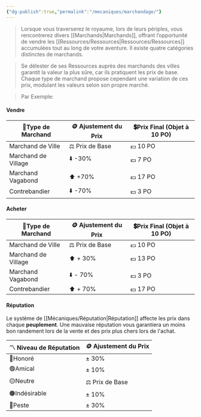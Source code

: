 ```yaml
---
{"dg-publish":true,"permalink":"/mecaniques/marchandage/"}
---
```



> Lorsque vous traverserez le royaume, lors de leurs périples, vous rencontrerez divers [[Marchands\|Marchands]], offrant l’opportunité de vendre les [[Ressources/Ressources\|Ressources/Ressources]] accumulées tout au long de votre aventure. Il existe quatre catégories distinctes de marchands.

> Se délester de ses Ressources auprès des marchands des villes garantit la valeur la plus sûre, car ils pratiquent les prix de base. Chaque type de marchand propose cependant une variation de ces prix, modulant les valeurs selon son propre marché.

> Par Exemple:

#### **Vendre**
| 🧺Type de Marchand  | 🪙 Ajustement du Prix | 💲Prix Final (Objet à 10 PO) |
| ------------------- | --------------------- | ---------------------------- |
| Marchand de Ville   | ⚖️ Prix de Base       | 💵 10 PO                     |
| Marchand de Village | ⬇️ -30%               | 💵 7 PO                      |
| Marchand Vagabond   | ⬆️ +70%               | 💵 17 PO                     |
| Contrebandier       | ⬇️ -70%               | 💵 3 PO                      |

#### **Acheter**
| 🧺Type de Marchand  | 🪙 Ajustement du Prix | 💲Prix Final (Objet à 10 PO) |
| ------------------- | --------------------- | ---------------------------- |
| Marchand de Ville   | ⚖️ Prix de Base       | 💵 10 PO                     |
| Marchand de Village | ⬆️ + 30%              | 💵 13 PO                     |
| Marchand Vagabond   | ⬇️ - 70%              | 💵 3 PO                      |
| Contrebandier       | ⬆️ + 70%              | 💵 17 PO                     |

#### Réputation

Le système de [[Mécaniques/Réputation\|Réputation]] affecte les prix dans chaque **peuplement**.
Une mauvaise réputation vous garantiera un moins bon randement lors de la vente et des prix plus chers lors de l'achat.

| 〽️ Niveau de Réputation | 🪙 Ajustement du Prix |
| ----------------------- | --------------------- |
| 🔵Honoré                | ± 30%                 |
| 🟢Amical                | ± 10%                 |
| 🟡Neutre                | ⚖️ Prix de Base       |
| 🟠Indésirable           | ± 10%                 |
| 🔴Peste               | ± 30%                 |

